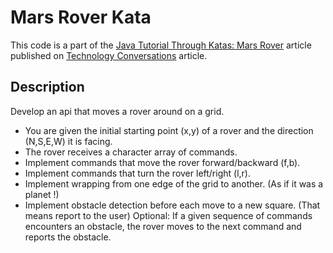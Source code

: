 Mars Rover Kata
===============

This code is a part of the [Java Tutorial Through Katas: Mars Rover](http://technologyconversations.com/2014/10/17/java-tutorial-through-katas-mars-rover/) article published on [Technology Conversations](http://technologyconversations.com/) article.

Description
-----------

Develop an api that moves a rover around on a grid.

* You are given the initial starting point (x,y) of a rover and the direction (N,S,E,W) it is facing.
* The rover receives a character array of commands.
* Implement commands that move the rover forward/backward (f,b).
* Implement commands that turn the rover left/right (l,r).
* Implement wrapping from one edge of the grid to another. (As if it was a planet !)
* Implement obstacle detection before each move to a new square. (That means report to the user)
Optional: If a given sequence of commands encounters an obstacle, the rover moves to the next command and reports the obstacle.
